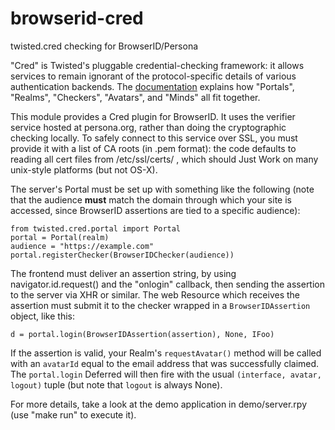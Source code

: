 browserid-cred
==============

twisted.cred checking for BrowserID/Persona

"Cred" is Twisted's pluggable credential-checking framework: it allows services to remain ignorant of the protocol-specific details of various authentication backends. The [documentation](http://twistedmatrix.com/documents/current/core/howto/cred.html) explains how "Portals", "Realms", "Checkers", "Avatars", and "Minds" all fit together.

This module provides a Cred plugin for BrowserID. It uses the verifier service hosted at persona.org, rather than doing the cryptographic checking locally. To safely connect to this service over SSL, you must provide it with a list of CA roots (in .pem format): the code defaults to reading all cert files from /etc/ssl/certs/ , which should Just Work on many unix-style platforms (but not OS-X).

The server's Portal must be set up with something like the following (note that the audience **must** match the domain through which your site is accessed, since BrowserID assertions are tied to a specific audience):

    from twisted.cred.portal import Portal
    portal = Portal(realm)
    audience = "https://example.com"
    portal.registerChecker(BrowserIDChecker(audience))

The frontend must deliver an assertion string, by using navigator.id.request() and the "onlogin" callback, then sending the assertion to the server via XHR or similar. The web Resource which receives the assertion must submit it to the checker wrapped in a `BrowserIDAssertion` object, like this:

    d = portal.login(BrowserIDAssertion(assertion), None, IFoo)

If the assertion is valid, your Realm's `requestAvatar()` method will be called with an `avatarId` equal to the email address that was successfully claimed. The `portal.login` Deferred will then fire with the usual `(interface, avatar, logout)` tuple (but note that `logout` is always None).

For more details, take a look at the demo application in demo/server.rpy (use "make run" to execute it).
